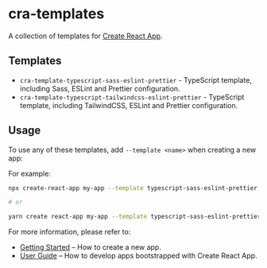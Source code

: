 # cra-templates

A collection of templates for [Create React App](https://github.com/facebook/create-react-app).

## Templates

- `cra-template-typescript-sass-eslint-prettier` - TypeScript template, including Sass, ESLint and Prettier configuration.
- `cra-template-typescript-tailwindcss-eslint-prettier` - TypeScript template, including TailwindCSS, ESLint and Prettier configuration.

## Usage

To use any of these templates, add `--template <name>` when creating a new app:

For example:

```sh
npx create-react-app my-app --template typescript-sass-eslint-prettier

# or

yarn create react-app my-app --template typescript-sass-eslint-prettier
```

For more information, please refer to:

- [Getting Started](https://create-react-app.dev/docs/getting-started) – How to create a new app.
- [User Guide](https://create-react-app.dev) – How to develop apps bootstrapped with Create React App.

